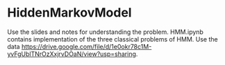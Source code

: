 # HiddenMarkovModel

Use the slides and notes for understanding the problem. 
HMM.ipynb contains implementation of the three classical problems of HMM.
Use the data https://drive.google.com/file/d/1e0okr78c1M-yvFgUblTNrOzXxjrvDOaN/view?usp=sharing.
